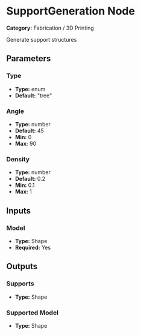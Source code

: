 
# SupportGeneration Node

**Category:** Fabrication / 3D Printing

Generate support structures

## Parameters


### Type
- **Type:** enum
- **Default:** "tree"





### Angle
- **Type:** number
- **Default:** 45
- **Min:** 0
- **Max:** 90



### Density
- **Type:** number
- **Default:** 0.2
- **Min:** 0.1
- **Max:** 1



## Inputs


### Model
- **Type:** Shape
- **Required:** Yes



## Outputs


### Supports
- **Type:** Shape



### Supported Model
- **Type:** Shape




